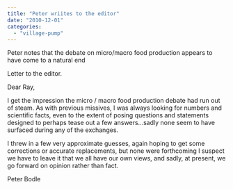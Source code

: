 ```yaml
---
title: "Peter wriites to the editor"
date: "2010-12-01"
categories: 
  - "village-pump"
---
```


Peter notes that the debate on micro/macro food production appears to have come to a natural end

Letter to the editor.

Dear Ray,

I get the impression the micro / macro food production debate had run out of steam. As with previous missives, I was always looking for numbers and scientific facts, even to the extent of posing questions and statements designed to perhaps tease out a few answers...sadly none seem to have surfaced during any of the exchanges.

I threw in a few very approximate guesses, again hoping to get some corrections or accurate replacements, but none were forthcoming I suspect we have to leave it that we all have our own views, and sadly, at present, we go forward on opinion rather than fact.

Peter Bodle
